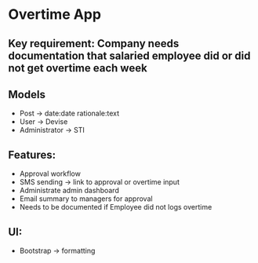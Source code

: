   # Overtime App
  
  ## Key requirement: Company needs documentation that salaried employee did or did not get overtime each week
  
  ## Models
  - Post -> date:date rationale:text
  - User -> Devise
  - Administrator -> STI

  ## Features:
  - Approval workflow
  - SMS sending -> link to approval or overtime input
  - Administrate admin dashboard
  - Email summary to managers for approval
  - Needs to be documented if Employee did not logs overtime

  ## UI:
  - Bootstrap -> formatting
